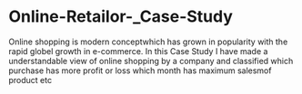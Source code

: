 # Online-Retailor-_Case-Study
Online shopping is modern conceptwhich has grown in popularity with the rapid globel growth in e-commerce. 
In this Case Study I have made a understandable view of online shopping by a company and classified which purchase has more profit or loss
which month has maximum salesmof product etc
